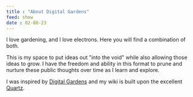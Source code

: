 ```yaml
---
title : "About Digital Gardens"
feed: show
date : 02-08-23
---
```

I love gardening, and I love electrons. Here you will find a combination of both.

This is my space to put ideas out "into the void" while also allowing those ideas to grow.  I have the freedom and ability in this format to prune and nurture these public thoughts over time as I learn and explore.  

I was inspired by [Digital Gardens](https://www.technologyreview.com/2020/09/03/1007716/digital-gardens-let-you-cultivate-your-own-little-bit-of-the-internet/ "Digital Gardens") and my wiki is built upon the excellent [Quartz](https://github.com/jackyzha0/quartz).